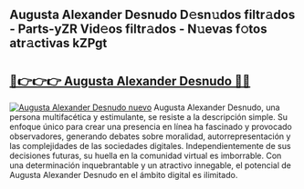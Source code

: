 ## Augusta Alexander Desnudo D𝚎sn𝚞dos filtr𝚊dos - Parts-yZR Vid𝚎os filtr𝚊dos - N𝚞evas f𝚘tos atr𝚊ctivas kZPgt

# <h2><a href="http://mb3pc1i.tromn.icu/?c=Augusta+Alexander+Desnudo">🔗👉👉👉 Augusta Alexander Desnudo 🔗🔗</a></h2>

[![Augusta Alexander Desnudo nuevo](https://i.imgur.com/pEAQMta.gif)](http://mb3pc1i.tromn.icu/?c=Augusta+Alexander+Desnudo)
Augusta Alexander Desnudo, una persona multifacética y estimulante, se resiste a la descripción simple. Su enfoque único para crear una presencia en línea ha fascinado y provocado observadores, generando debates sobre moralidad, autorrepresentación y las complejidades de las sociedades digitales. Independientemente de sus decisiones futuras, su huella en la comunidad virtual es imborrable. Con una determinación inquebrantable y un atractivo innegable, el potencial de Augusta Alexander Desnudo en el ámbito digital es ilimitado.
